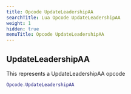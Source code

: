 ```yaml
---
title: Opcode UpdateLeadershipAA
searchTitle: Lua Opcode UpdateLeadershipAA
weight: 1
hidden: true
menuTitle: Opcode UpdateLeadershipAA
---
```

## UpdateLeadershipAA

This represents a UpdateLeadershipAA opcode
```lua
Opcode.UpdateLeadershipAA
```